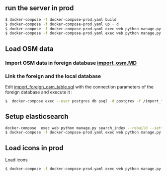 ## run the server in prod
```sh
$ docker-compose -f docker-compose-prod.yaml build
$ docker-compose -f docker-compose-prod.yaml up - d
$ docker-compose -f docker-compose-prod.yaml exec web python manage.py  seedCustomStyle --settings=settings.prod
$ docker-compose -f docker-compose-prod.yaml exec web python manage.py createsuperuser --settings=settings.prod
```

## Load OSM data
### Import OSM data in foreign database [import_osm.MD](geosmBackend/DB/import_osm.MD)
### Link the foreign and the local database

Edit [import_foreign_osm_table.sql](import_foreign_osm_table.sql) with the connection parameters of the foreign database and execute it :

```sh
$  docker-compose exec --user postgres db psql -d postgres -f /import_foreign_osm_table.sql 
```

## Setup elasticsearch
```sh
docker-compose  exec web python manage.py search_index --rebuild --settings=settings.dev
$ docker-compose -f docker-compose-prod.yaml exec web python manage.py  search_index --rebuild --settings=settings.prod  
```

## Load icons in prod 
Load icons
```sh
$ docker-compose -f docker-compose-prod.yaml exec web python manage.py loaddata --settings=settings.prod  seed/icon.json
```
